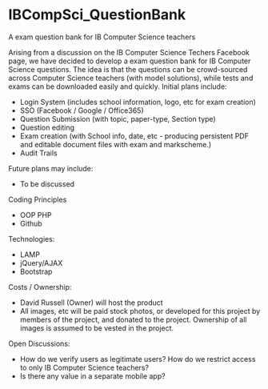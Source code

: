 # IBCompSci_QuestionBank
A exam question bank for IB Computer Science teachers

Arising from a discussion on the IB Computer Science Techers Facebook page, we have decided to develop a exam question bank for IB Computer Science questions. The idea is that the questions can be crowd-sourced across Computer Science teachers (with model solutions), while tests and exams can be downloaded easily and quickly.
Initial plans include:
* Login System (includes school information, logo, etc for exam creation)
* SSO (Facebook / Google / Office365)
* Question Submission (with topic, paper-type, Section type)
* Question editing
* Exam creation (with School info, date, etc - producing persistent PDF and editable document files with exam and markscheme.)
* Audit Trails

Future plans may include:
* To be discussed

Coding Principles
* OOP PHP
* Github

Technologies: 
* LAMP
* jQuery/AJAX
* Bootstrap

Costs / Ownership:
* David Russell (Owner) will host the product
* All images, etc will be paid stock photos, or developed for this project by members of the project, and donated to the project. Ownership of all images is assumed to be vested in the project.

Open Discussions:
* How do we verify users as legitimate users? How do we restrict access to only IB Computer Science teachers?
* Is there any value in a separate mobile app?
